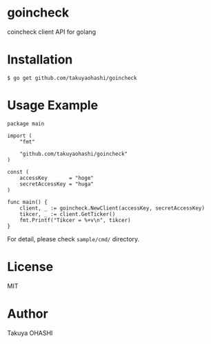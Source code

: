 # goincheck
coincheck client API for golang

# Installation

```
$ go get github.com/takuyaohashi/goincheck
```

# Usage Example
```
package main

import (
    "fmt"

    "github.com/takuyaohashi/goincheck"
)

const (
    accessKey       = "hoge"
    secretAccessKey = "huga"
)

func main() {
    client, _ := goincheck.NewClient(accessKey, secretAccessKey)
    tikcer, _ := client.GetTicker()
    fmt.Printf("Tikcer = %+v\n", tikcer)
}
```

For detail, please check ``sample/cmd/`` directory.

# License
MIT
# Author
Takuya OHASHI
